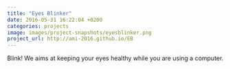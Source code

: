 ```yaml
---
title: "Eyes Blinker"
date: 2016-05-31 16:22:04 +0200
categories: projects
image: images/project-snapshots/eyesblinker.png
project_url: http://ami-2016.github.io/EB
---
```


Blink! We aims at keeping your eyes healthy while you are using a computer.
